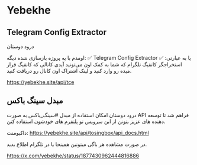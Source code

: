 # Yebekhe



## Telegram Config Extractor
درود دوستان

اومدم با یه پروژه بازسازی شده دیگه:
✅ Telegram Config Extractor
یا به عبارتی: 
✅ استخراجگر کانفیگ تلگرام
که شما به کمک اون می‌تونید آیدی کانالی که کانفیگ قرار میده رو وارد کنید و لینک اشتراک اون کانال رو دریافت کنید. 

https://yebekhe.site/api/tce

## مبدل سینگ باکس

درود دوستان 
امکان استفاده از مبدل #سینگ_باکس به صورت API فراهم شد تا توسعه دهنده های عزیز بتونن از این سرویس تو پلتفرم های خودشون استفاده کنن.

داکیومنت: 
https://yebekhe.site/api/tosingbox/api_docs.html

در صورت مشاهده هر باگی میتونین همینجا یا در تلگرام اطلاع بدید.

https://x.com/yebekhe/status/1877430962444816886

